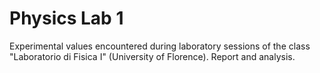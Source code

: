 # Physics Lab 1

Experimental values encountered during laboratory sessions of the class "Laboratorio di Fisica I" (University of Florence).
Report and analysis.
